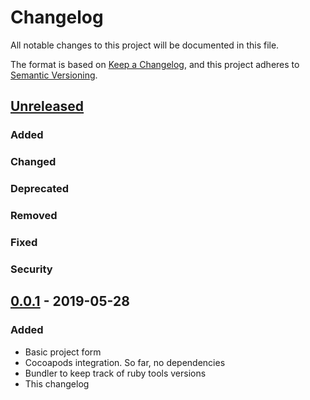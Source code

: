 # Changelog
All notable changes to this project will be documented in this file.

The format is based on [Keep a Changelog](https://keepachangelog.com/en/1.0.0/),
and this project adheres to [Semantic Versioning](https://semver.org/spec/v2.0.0.html).

## [Unreleased]

### Added
### Changed
### Deprecated
### Removed
### Fixed
### Security

## [0.0.1] - 2019-05-28
### Added
- Basic project form
- Cocoapods integration. So far, no dependencies
- Bundler to keep track of ruby tools versions
- This changelog

[Unreleased]: https://github.com/olivierlacan/keep-a-changelog/compare/v0.0.1...develop
[0.0.1]: https://github.com/b0dz1o/collectionSwift/releases/tag/v0.0.1


